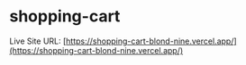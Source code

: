 # shopping-cart
Live Site URL: [https://shopping-cart-blond-nine.vercel.app/](https://shopping-cart-blond-nine.vercel.app/)